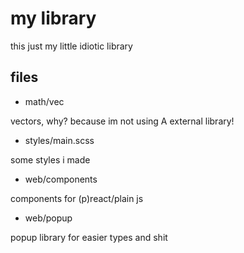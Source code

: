 # my library

this just my little idiotic library

## files

- math/vec

vectors, why? because im not using A external library!

- styles/main.scss

some styles i made

- web/components

components for (p)react/plain js

- web/popup

popup library for easier types and shit
